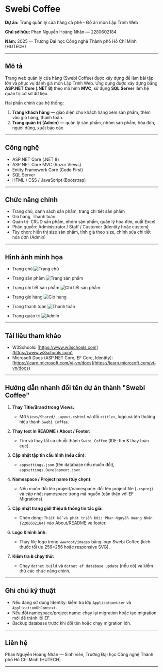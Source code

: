 # Swebi Coffee

**Dự án:** Trang quản lý cửa hàng cà phê - Đồ án môn Lập Trình Web

**Chủ sở hữu:** Phan Nguyễn Hoàng Nhân — 2280602184

**Năm:** 2025 — Trường Đại học Công nghệ Thành phố Hồ Chí Minh (HUTECH)

---

## Mô tả

Trang web quản lý cửa hàng (Swebi Coffee) được xây dựng để làm bài tập lớn và phục vụ đánh giá môn Lập Trình Web. Ứng dụng được xây dựng bằng **ASP.NET Core (.NET 8)** theo mô hình **MVC**, sử dụng **SQL Server** làm hệ quản trị cơ sở dữ liệu.

Hai phần chính của hệ thống:

1. **Trang khách hàng** — giao diện cho khách hàng xem sản phẩm, thêm vào giỏ hàng, thanh toán.
2. **Trang quản trị (Admin)** — quản lý sản phẩm, nhóm sản phẩm, hóa đơn, người dùng, xuất báo cáo.

---

## Công nghệ

* ASP.NET Core (.NET 8)
* ASP.NET Core MVC (Razor Views)
* Entity Framework Core (Code First)
* SQL Server
* HTML / CSS / JavaScript (Bootstrap)

---

## Chức năng chính

* Trang chủ, danh sách sản phẩm, trang chi tiết sản phẩm
* Giỏ hàng, Thanh toán
* Quản trị: CRUD sản phẩm, nhóm sản phẩm, quản lý hóa đơn, xuất Excel
* Phân quyền: Administrator / Staff / Customer (Identity hoặc custom)
* Tùy chọn: hiển thị size sản phẩm, tính giá theo size, chỉnh sửa chi tiết hóa đơn (Admin)

---

## Hình ảnh minh họa

* Trang chủ
  ![Trang chủ](https://i.postimg.cc/gjgd5KD4/Screenshot-2025-09-03-200638.png)

* Trang sản phẩm
  ![Trang sản phẩm](https://i.postimg.cc/VLwDH8r7/Screenshot-2025-09-03-201155.png)

* Trang chi tiết sản phẩm
  ![Chi tiết sản phẩm](https://i.postimg.cc/zGKDDTXD/Screenshot-2025-09-03-201431.png)

* Trang giỏ hàng
  ![Giỏ hàng](https://i.postimg.cc/0rgghHSY/Screenshot-2025-09-03-201543.png)

* Trang thanh toán
  ![Thanh toán](https://i.postimg.cc/HLLpwR9n/Screenshot-2025-09-03-201645.png)

* Trang quản trị
  ![Admin](https://i.postimg.cc/vB9CftkD/Screenshot-2025-09-03-201756.png)

---

## Tài liệu tham khảo

* W3Schools: [https://www.w3schools.com](https://www.w3schools.com)
* Microsoft Docs (ASP.NET Core, EF Core, Identity): [https://learn.microsoft.com/vi-vn/docs](https://learn.microsoft.com/vi-vn/docs)

---

## Hướng dẫn nhanh đổi tên dự án thành "Swebi Coffee"

1. **Thay Title/Brand trong Views:**

   * Mở `Views/Shared/_Layout.cshtml` và đổi `<title>`, logo và tên thương hiệu thành `Swebi Coffee`.
2. **Thay text in README / About / Footer:**

   * Tìm và thay tất cả chuỗi thành `Swebi Coffee` (IDE: tìm & thay toàn cục).
3. **Cập nhật tập tin cấu hình (nếu cần):**

   * `appsettings.json` (tên database nếu muốn đổi), `appsettings.Development.json`.
4. **Namespace / Project name (tùy chọn):**

   * Nếu muốn đổi tên project/namespace: đổi tên project file (`.csproj`) và cập nhật namespace trong mã nguồn (cẩn thận với EF Migrations).
5. **Cập nhật trang giới thiệu & thông tin tác giả:**

   * Chèn dòng: `Thiết kế và phát triển bởi: Phan Nguyễn Hoàng Nhân (2280602184)` vào About/README và footer.
6. **Logo & hình ảnh:**

   * Thay file logo trong `wwwroot/images` bằng logo Swebi Coffee (kích thước tối ưu 256×256 hoặc responsive SVG).
7. **Kiểm tra & chạy thử:**

   * Chạy `dotnet build` và `dotnet ef database update` (nếu có) và kiểm thử các chức năng chính.

---

## Ghi chú kỹ thuật

* Nếu đang sử dụng Identity: kiểm tra lớp `ApplicationUser` và `ApplicationDbContext`.
* Nếu đổi namespace/project name: chạy lại migration hoặc tạo migration mới để tránh lỗi EF.
* Backup database trước khi đổi tên hoặc chạy migration lớn.

---

## Liên hệ

Phan Nguyễn Hoàng Nhân — Sinh viên, Trường Đại học Công nghệ Thành phố Hồ Chí Minh (HUTECH)

---

